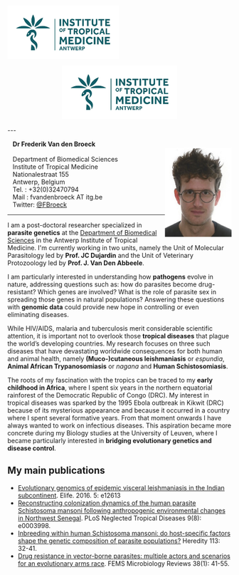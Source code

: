 <img align="middle" width="250" height="120" src="images/ITM-logo_col_rgb_high.jpg"> <br />
<p align="center">
  <img idth="250" height="120" src="images/ITM-logo_col_rgb_high.jpg">
</p>
---

&nbsp;&nbsp; **Dr Frederik Van den Broeck** <br />
<img align="right" width="150" height="200" src="images/ID2.jpg"> <br />
&nbsp;&nbsp; Department of Biomedical Sciences <br />
&nbsp;&nbsp; Institute of Tropical Medicine <br />
&nbsp;&nbsp; Nationalestraat 155 <br />
&nbsp;&nbsp; Antwerp, Belgium <br />
&nbsp;&nbsp; Tel.   : +32(0)32470794 <br />
&nbsp;&nbsp; Mail   : fvandenbroeck AT itg.be <br />
&nbsp;&nbsp; Twitter: [@FBroeck](https://twitter.com/FBroeck) <br />

---

I am a post-doctoral researcher specialized in **parasite genetics** at the [Department of Biomedical Sciences](http://www.itg.be/e/department-of-biomedical-sciences) in the Antwerp Institute of Tropical Medicine. I'm currently working in two units, namely the Unit of Molecular Parasitology led by **Prof. JC Dujardin** and the Unit of Veterinary Protozoology led by **Prof. J. Van Den Abbeele**.

I am particularly interested in understanding how **pathogens** evolve in nature, addressing questions such as: how do parasites become drug-resistant? Which genes are involved? What is the role of parasite sex in spreading those genes in natural populations? Answering these questions with **genomic data** could provide new hope in controlling or even eliminating diseases. 

While HIV/AIDS, malaria and tuberculosis merit considerable scientific attention, it is important not to overlook those **tropical diseases** that plague the world’s developing countries. My research focuses on three such diseases that have devastating worldwide consequences for both human and animal health, namely **(Muco-)cutaneous leishmaniasis** or *espundia*, **Animal African Trypanosomiasis** or *nagana* and **Human Schistosomiasis**.

The roots of my fascination with the tropics can be traced to my **early childhood in Africa**, where I spent six years in the northern equatorial rainforest of the Democratic Republic of Congo (DRC). My interest in tropical diseases was sparked by the 1995 Ebola outbreak in Kikwit (DRC) because of its mysterious appearance and because it occurred in a country where I spent several formative years. From that moment onwards I have always wanted to work on infectious diseases. This aspiration became more concrete during my Biology studies at the University of Leuven, where I became particularly interested in **bridging evolutionary genetics and disease control**.

## My main publications
* [Evolutionary genomics of epidemic visceral leishmaniasis in the Indian subcontinent](https://doi.org/10.7554/eLife.12613). Elife. 2016. 5: e12613
* [Reconstructing colonization dynamics of the human parasite Schistosoma mansoni following anthropogenic environmental changes in Northwest Senegal](https://doi.org/10.1371/journal.pntd.0003998). PLoS Neglected Tropical Diseases 9(8): e0003998.
* [Inbreeding within human Schistosoma mansoni: do host-specific factors shape the genetic composition of parasite populations?](https://doi.org/10.1038/hdy.2014.13) Heredity 113: 32-41.
* [Drug resistance in vector-borne parasites: multiple actors and scenarios for an evolutionary arms race](https://doi.org/10.1111/1574-6976.12032). FEMS Microbiology Reviews 38(1): 41-55.
